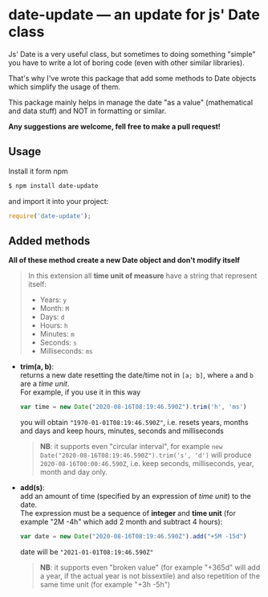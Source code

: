 # date-update — an update for js' Date class

Js' Date is a very useful class, but sometimes to doing something "simple" you have to write a lot of boring code (even with other similar libraries).

That's why I've wrote this package that add some methods to Date objects which simplify the usage of them.

This package mainly helps in manage the date "as a value" (mathematical and data stuff) and NOT in formatting or similar.

**Any suggestions are welcome, fell free to make a pull request!**


## Usage

Install it form npm
```bash
$ npm install date-update
```
and import it into your project:
```javascript
require('date-update');
```

## Added methods

**All of these method create a new Date object and don't modify itself**

> In this extension all **time unit of measure** have a string that represent itself:
> - Years: `y`
> - Month: `M`
> - Days: `d`
> - Hours: `h`
> - Minutes: `m`
> - Seconds: `s`
> - Milliseconds: `ms`

- **trim(a, b)**: \
	returns a new date resetting the date/time not in `[a; b]`, where `a` and `b` are a _time unit_. \
	For example, if you use it in this way
	```javascript
	var time = new Date("2020-08-16T08:19:46.590Z").trim('h', 'ms')
	```
	you will obtain `"1970-01-01T08:19:46.590Z"`, i.e. resets years, months and days and keep hours, minutes, seconds and milliseconds

	> **NB**: it supports even "circular interval", for example `new Date("2020-08-16T08:19:46.590Z").trim('s', 'd')` will produce `2020-08-16T00:00:46.590Z`, i.e. keep seconds, milliseconds, year, month and day only.

- **add(s)**: \
	add an amount of time (specified by an expression of _time unit_) to the date. \
	The expression must be a sequence of **integer** and **time unit** (for example "2M -4h" which add 2 month and subtract 4 hours):
	```javascript
	var date = new Date("2020-08-16T08:19:46.590Z").add("+5M -15d")
	```
	date will be `"2021-01-01T08:19:46.590Z"`

	> **NB**: it supports even "broken value" (for example "+365d" will add a year, if the actual year is not bissextile) and also repetition of the same time unit (for example "+3h -5h")

